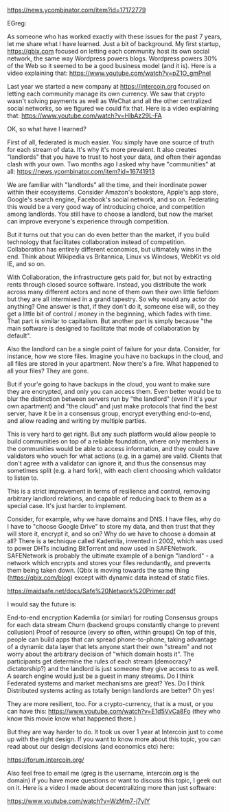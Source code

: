 https://news.ycombinator.com/item?id=17172779

EGreg:

As someone who has worked exactly with these issues for the past 7 years, let me share what I have learned.
Just a bit of background. My first startup, https://qbix.com focused on letting each community host its own social network, the same way Wordpress powers blogs. Wordpress powers 30% of the Web so it seemed to be a good business model (and it is). Here is a video explaining that: https://www.youtube.com/watch?v=pZ1O_gmPneI

Last year we started a new company at https://intercoin.org focused on letting each community manage its own currency. We saw that crypto wasn't solving payments as well as WeChat and all the other centralized social networks, so we figured we could fix that. Here is a video explaining that: https://www.youtube.com/watch?v=HIbAz29L-FA

OK, so what have I learned?

First of all, federated is much easier. You simply have one source of truth for each stream of data. It's why it's more prevalent. It also creates "landlords" that you have to trust to host your data, and often their agendas clash with your own. Two months ago I asked why have "communities" at all: https://news.ycombinator.com/item?id=16741913

We are familiar with "landlords" all the time, and their inordinate power within their ecosystems. Consider Amazon's bookstore, Apple's app store, Google's search engine, Facebook's social network, and so on. Federating this would be a very good way of introducing choice, and competition among landlords. You still have to choose a landlord, but now the market can improve everyone's experience through competition.

But it turns out that you can do even better than the market, if you build technology that facilitates collaboration instead of competition. Collaboration has entirely different economics, but ultimately wins in the end. Think about Wikipedia vs Britannica, Linux vs Windows, WebKit vs old IE, and so on.

With Collaboration, the infrastructure gets paid for, but not by extracting rents through closed source software. Instead, you distribute the work across many different actors and none of them own their own little fiefdom but they are all intermixed in a grand tapestry. So why would any actor do anything? One answer is that, if they don't do it, someone else will, so they get a little bit of control / money in the beginning, which fades with time. That part is similar to capitalism. But another part is simply because "the main software is designed to facilitate that mode of collaboration by default".

Also the landlord can be a single point of failure for your data. Consider, for instance, how we store files. Imagine you have no backups in the cloud, and all files are stored in your apartment. Now there's a fire. What happened to all your files? They are gone.

But if your'e going to have backups in the cloud, you want to make sure they are encrypted, and only you can access them. Even better would be to blur the distinction between servers run by "the landlord" (even if it's your own apartment) and "the cloud" and just make protocols that find the best server, have it be in a consensus group, encrypt everything end-to-end, and allow reading and writing by multiple parties.

This is very hard to get right. But any such platform would allow people to build communities on top of a reliable foundation, where only members in the communities would be able to access information, and they could have validators who vouch for what actions (e.g. in a game) are valid. Clients that don't agree with a validator can ignore it, and thus the consensus may sometimes split (e.g. a hard fork), with each client choosing which validator to listen to.

This is a strict improvement in terms of resilience and control, removing arbitrary landlord relations, and capable of reducing back to them as a special case. It's just harder to implement.

Consider, for example, why we have domains and DNS. I have files, why do I have to "choose Google Drive" to store my data, and then trust that they will store it, encrypt it, and so on? Why do we have to choose a domain at all? There is a technique called Kademlia, invented in 2002, which was used to power DHTs including BitTorrent and now used in SAFENetwork. SAFENetwork is probably the ultimate example of a benign "landlord" - a network which encrypts and stores your files redundantly, and prevents them being taken down. (Qbix is moving towards the same thing (https://qbix.com/blog) except with dynamic data instead of static files.

https://maidsafe.net/docs/Safe%20Network%20Primer.pdf

I would say the future is:

  End-to-end encryption
  Kademlia (or similar) for routing
  Consensus groups for each data stream
  Churn (backend groups constantly change to prevent collusion)
  Proof of resource (every so often, within groups)
On top of this, people can build apps that can spread phone-to-phone, taking advantage of a dynamic data layer that lets anyone start their own "stream" and not worry about the arbitrary decision of "which domain hosts it". The participants get determine the rules of each stream (democracy? dictatorship?) and the landlord is just someone they give access to as well. A search engine would just be a guest in many streams.
Do I think Federated systems and market mechanisms are great? Yes. Do I think Distributed systems acting as totally benign landlords are better? Oh yes!

They are more resilient, too. For a crypto-currency, that is a must, or you can have this: https://www.youtube.com/watch?v=E1d5VvCa8Fo (they who know this movie know what happened there.)

But they are way harder to do. It took us over 1 year at Intercoin just to come up with the right design. If you want to know more about this topic, you can read about our design decisions (and economics etc) here:

https://forum.intercoin.org/

Also feel free to email me (greg is the username, intercoin.org is the domain) if you have more questions or want to discuss this topic, I geek out on it. Here is a video I made about decentralizing more than just software:

https://www.youtube.com/watch?v=WzMm7-j7yIY